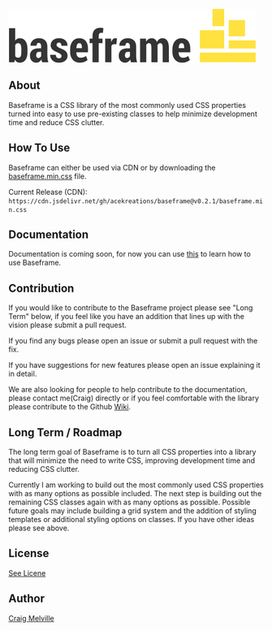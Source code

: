 ![](baseframe-logo.png)

## About

Baseframe is a CSS library of the most commonly used CSS properties turned into easy to use pre-existing classes to help minimize development time and reduce CSS clutter.

## How To Use

Baseframe can either be used via CDN or by downloading the [baseframe.min.css](baseframe.min.css) file.

Current Release (CDN):
`https://cdn.jsdelivr.net/gh/acekreations/baseframe@v0.2.1/baseframe.min.css`

## Documentation

Documentation is coming soon, for now you can use [this](https://acekreations.github.io/baseframe/) to learn how to use Baseframe.

## Contribution

If you would like to contribute to the Baseframe project please see "Long Term" below, if you feel like you have an addition that lines up with the vision please submit a pull request.

If you find any bugs please open an issue or submit a pull request with the fix.

If you have suggestions for new features please open an issue explaining it in detail.

We are also looking for people to help contribute to the documentation, please contact me(Craig) directly or if you feel comfortable with the library please contribute to the Github [Wiki](https://github.com/acekreations/baseframe/wiki).

## Long Term / Roadmap

The long term goal of Baseframe is to turn all CSS properties into a library that will minimize the need to write CSS, improving development time and reducing CSS clutter.

Currently I am working to build out the most commonly used CSS properties with as many options as possible included. The next step is building out the remaining CSS classes again with as many options as possible. Possible future goals may include building a grid system and the addition of styling templates or additional styling options on classes. If you have other ideas please see above.

## License

[See Licene](LICENSE.txt)

## Author

[Craig Melville](https://www.craigsportfolio.com/)
